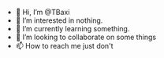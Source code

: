 - 👋 Hi, I’m @TBaxi
- 👀 I’m interested in nothing.
- 🌱 I’m currently learning something.
- 💞️ I’m looking to collaborate on some things
- 📫 How to reach me just don't

<!---
TBaxi/TBaxi is a ✨ special ✨ repository because its `README.md` (this file) appears on your GitHub profile.
You can click the Preview link to take a look at your changes.
--->
